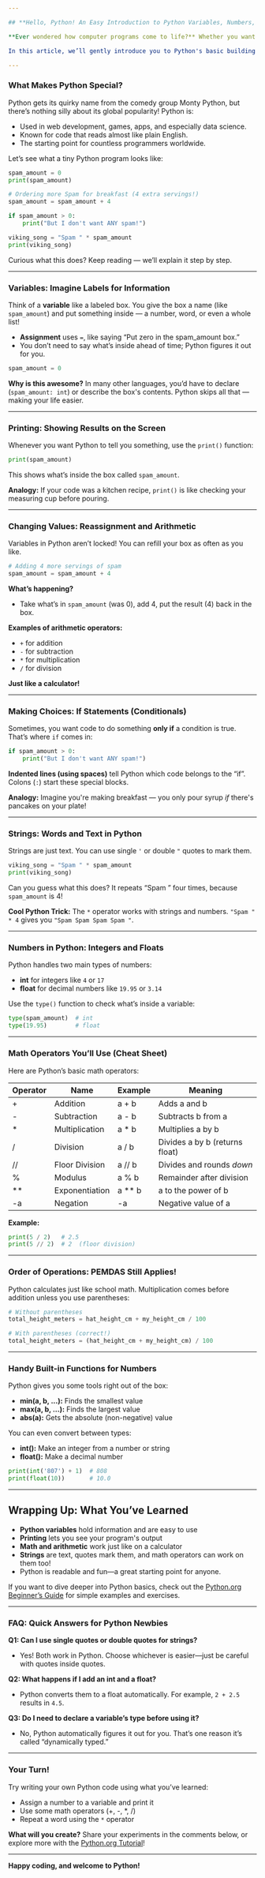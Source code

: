 ```yaml
---

## **Hello, Python! An Easy Introduction to Python Variables, Numbers, and Syntax**

**Ever wondered how computer programs come to life?** Whether you want to build apps, analyze data, or automate tasks, Python is often the best place to start. It’s famous for being easy to learn, yet powerful enough for professionals.

In this article, we’ll gently introduce you to Python's basic building blocks: **variables**, **numbers**, and **syntax**. No experience? No problem! By the end, you’ll understand how to write simple Python code, read code confidently, and see how math works in Python—just like magic.

---
```


### **What Makes Python Special?**

Python gets its quirky name from the comedy group Monty Python, but there’s nothing silly about its global popularity! Python is:

- Used in web development, games, apps, and especially data science.
- Known for code that reads almost like plain English.
- The starting point for countless programmers worldwide.

Let’s see what a tiny Python program looks like:

```python
spam_amount = 0
print(spam_amount)

# Ordering more Spam for breakfast (4 extra servings!)
spam_amount = spam_amount + 4

if spam_amount > 0:
    print("But I don't want ANY spam!")

viking_song = "Spam " * spam_amount
print(viking_song)
```

Curious what this does? Keep reading — we’ll explain it step by step.

---

### **Variables: Imagine Labels for Information**

Think of a **variable** like a labeled box. You give the box a name (like `spam_amount`) and put something inside — a number, word, or even a whole list!

- **Assignment** uses `=`, like saying “Put zero in the spam_amount box.”
- You don’t need to say what’s inside ahead of time; Python figures it out for you.

```python
spam_amount = 0
```

**Why is this awesome?** In many other languages, you’d have to declare (`spam_amount: int`) or describe the box's contents. Python skips all that — making your life easier.

---

### **Printing: Showing Results on the Screen**

Whenever you want Python to tell you something, use the `print()` function:

```python
print(spam_amount)
```

This shows what’s inside the box called `spam_amount`.

**Analogy:** If your code was a kitchen recipe, `print()` is like checking your measuring cup before pouring.

---

### **Changing Values: Reassignment and Arithmetic**

Variables in Python aren’t locked! You can refill your box as often as you like.

```python
# Adding 4 more servings of spam
spam_amount = spam_amount + 4
```

**What’s happening?**
- Take what’s in `spam_amount` (was 0), add 4, put the result (4) back in the box.

**Examples of arithmetic operators:**
- `+` for addition
- `-` for subtraction
- `*` for multiplication
- `/` for division

**Just like a calculator!**

---

### **Making Choices: If Statements (Conditionals)**

Sometimes, you want code to do something **only if** a condition is true. That’s where `if` comes in:

```python
if spam_amount > 0:
    print("But I don't want ANY spam!")
```

**Indented lines (using spaces)** tell Python which code belongs to the “if”. Colons (`:`) start these special blocks.

**Analogy:** Imagine you're making breakfast — you only pour syrup *if* there's pancakes on your plate!

---

### **Strings: Words and Text in Python**

Strings are just text. You can use single `'` or double `"` quotes to mark them.

```python
viking_song = "Spam " * spam_amount
print(viking_song)
```

Can you guess what this does? It repeats “Spam ” four times, because `spam_amount` is 4!

**Cool Python Trick:** The `*` operator works with strings and numbers. `"Spam " * 4` gives you `"Spam Spam Spam Spam "`.

---

### **Numbers in Python: Integers and Floats**

Python handles two main types of numbers:
- **int** for integers like `4` or `17`
- **float** for decimal numbers like `19.95` or `3.14`

Use the `type()` function to check what’s inside a variable:

```python
type(spam_amount)  # int
type(19.95)        # float
```

---

### **Math Operators You’ll Use (Cheat Sheet)**

Here are Python’s basic math operators:

| Operator | Name            | Example      | Meaning                          |
|----------|-----------------|-------------|----------------------------------|
| +        | Addition        | a + b       | Adds a and b                     |
| -        | Subtraction     | a - b       | Subtracts b from a               |
| *        | Multiplication  | a * b       | Multiplies a by b                |
| /        | Division        | a / b       | Divides a by b (returns float)   |
| //       | Floor Division  | a // b      | Divides and rounds *down*        |
| %        | Modulus         | a % b       | Remainder after division         |
| **       | Exponentiation  | a ** b      | a to the power of b              |
| -a       | Negation        | -a          | Negative value of a              |

**Example:**
```python
print(5 / 2)   # 2.5
print(5 // 2)  # 2  (floor division)
```

---

### **Order of Operations: PEMDAS Still Applies!**

Python calculates just like school math. Multiplication comes before addition unless you use parentheses:

```python
# Without parentheses
total_height_meters = hat_height_cm + my_height_cm / 100

# With parentheses (correct!)
total_height_meters = (hat_height_cm + my_height_cm) / 100
```

---

### **Handy Built-in Functions for Numbers**

Python gives you some tools right out of the box:

- **min(a, b, ...):** Finds the smallest value
- **max(a, b, ...):** Finds the largest value
- **abs(a):** Gets the absolute (non-negative) value

You can even convert between types:

- **int():** Make an integer from a number or string
- **float():** Make a decimal number

```python
print(int('807') + 1)  # 808
print(float(10))       # 10.0
```

---

## **Wrapping Up: What You’ve Learned**

- **Python variables** hold information and are easy to use
- **Printing** lets you see your program's output
- **Math and arithmetic** work just like on a calculator
- **Strings** are text, quotes mark them, and math operators can work on them too!
- Python is readable and fun—a great starting point for anyone.

If you want to dive deeper into Python basics, check out the [Python.org Beginner’s Guide](https://docs.python.org/3/tutorial/index.html) for simple examples and exercises.

---

### **FAQ: Quick Answers for Python Newbies**

**Q1: Can I use single quotes or double quotes for strings?**
- Yes! Both work in Python. Choose whichever is easier—just be careful with quotes inside quotes.

**Q2: What happens if I add an int and a float?**
- Python converts them to a float automatically. For example, `2 + 2.5` results in `4.5`.

**Q3: Do I need to declare a variable’s type before using it?**
- No, Python automatically figures it out for you. That’s one reason it’s called “dynamically typed.”

---

### **Your Turn!**

Try writing your own Python code using what you’ve learned:
- Assign a number to a variable and print it
- Use some math operators (+, -, *, /)
- Repeat a word using the `*` operator

**What will you create?** Share your experiments in the comments below, or explore more with the [Python.org Tutorial](https://docs.python.org/3/tutorial/index.html)!

---

**Happy coding, and welcome to Python!**
